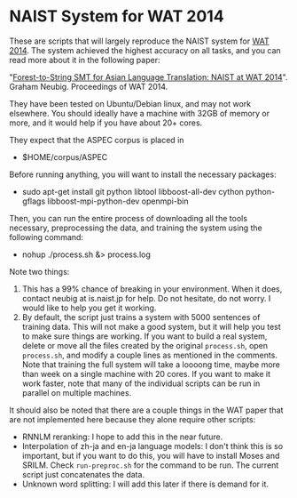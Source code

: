 NAIST System for WAT 2014
=========================

These are scripts that will largely reproduce the NAIST system for [WAT 2014](http://orchid.kuee.kyoto-u.ac.jp/WAT/).
The system achieved the highest accuracy on all tasks, and you can read more about it in the following paper:

"[Forest-to-String SMT for Asian Language Translation: NAIST at WAT 2014](http://www.phontron.com/paper/neubig14wat.pdf)".
Graham Neubig.
Proceedings of WAT 2014.

They have been tested on Ubuntu/Debian linux, and may not work elsewhere.
You should ideally have a machine with 32GB of memory or more, and it would help if you have about 20+ cores.

They expect that the ASPEC corpus is placed in

* $HOME/corpus/ASPEC

Before running anything, you will want to install the necessary packages:

* sudo apt-get install git python libtool libboost-all-dev cython python-gflags libboost-mpi-python-dev openmpi-bin

Then, you can run the entire process of downloading all the tools necessary, preprocessing the data, and training the system using the following command:

* nohup ./process.sh &> process.log

Note two things:

1. This has a 99% chance of breaking in your environment. When it does, contact neubig at is.naist.jp for help. Do not hesitate, do not worry. I would like to help you get it working.
2. By default, the script just trains a system with 5000 sentences of training data. This will not make a good system, but it will help you test to make sure things are working. If you want to build a real system, delete or move all the files created by the original `process.sh`, open `process.sh`, and modify a couple lines as mentioned in the comments. Note that training the full system will take a loooong time, maybe more than week on a single machine with 20 cores. If you want to make it work faster, note that many of the individual scripts can be run in parallel on multiple machines.

It should also be noted that there are a couple things in the WAT paper that are not implemented here because they alone require other scripts:
* RNNLM reranking: I hope to add this in the near future.
* Interpolation of zh-ja and en-ja language models: I don't think this is so important, but if you want to do this, you will have to install Moses and SRILM. Check `run-preproc.sh` for the command to be run. The current script just concatenates the data.
* Unknown word splitting: I will add this later if there is demand for it.
